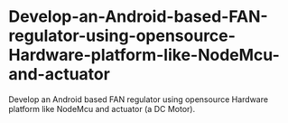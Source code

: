 # Develop-an-Android-based-FAN-regulator-using-opensource-Hardware-platform-like-NodeMcu-and-actuator
Develop an Android based FAN regulator using opensource  Hardware platform like NodeMcu and actuator (a DC Motor).
